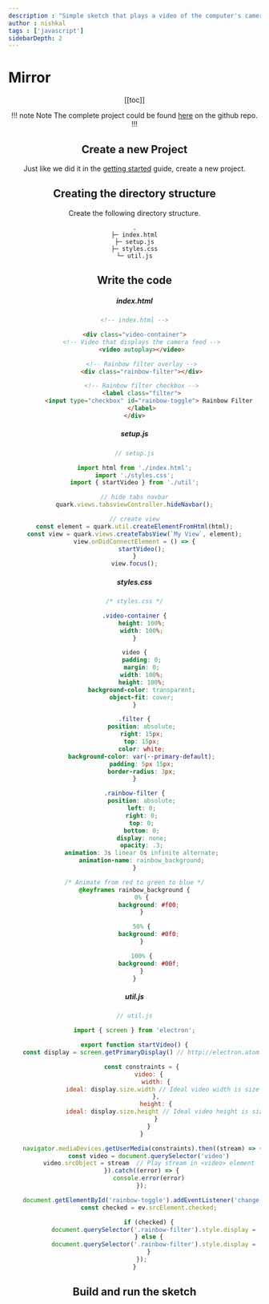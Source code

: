 ```yaml
---
description : "Simple sketch that plays a video of the computer's camera at a maximized size like looking into a mirror. Includes an optional rainbow filter effect that uses CSS animations."
author : nishkal
tags : ['javascript']
sidebarDepth: 2
---
```


# Mirror

<Header />

[[toc]]

!!! note Note
The complete project could be found [here](https://github.com/Nishkalkashyap/Quark-samples/tree/master/examples/mirror) on the github repo.
!!!

## Create a new Project
Just like we did it in the [getting started](/guide/getting-started.md) guide, create a new project.

## Creating the directory structure
Create the following directory structure.
```
.
├─ index.html
├─ setup.js
├─ styles.css
└─ util.js
```

## Write the code

##### index.html
```html
<!-- index.html -->

<div class="video-container">
	<!-- Video that displays the camera feed -->
	<video autoplay></video>

	<!-- Rainbow filter overlay -->
	<div class="rainbow-filter"></div>

	<!-- Rainbow filter checkbox -->
	<label class="filter">
		<input type="checkbox" id="rainbow-toggle"> Rainbow Filter
	</label>
</div>
```
##### setup.js
```js
// setup.js

import html from './index.html';
import './styles.css';
import { startVideo } from './util';

// hide tabs navbar
quark.views.tabsviewController.hideNavbar();

// create view
const element = quark.util.createElementFromHtml(html);
const view = quark.views.createTabsView(`My View`, element);
view.onDidConnectElement = () => {
    startVideo();
}
view.focus();
```

##### styles.css
```css
/* styles.css */

.video-container {
    height: 100%;
    width: 100%;
}

video {
    padding: 0;
    margin: 0;
    width: 100%;
    height: 100%;
    background-color: transparent;
    object-fit: cover;
}

.filter {
    position: absolute;
    right: 15px;
    top: 15px;
    color: white;
    background-color: var(--primary-default);
    padding: 5px 15px;
    border-radius: 3px;
}

.rainbow-filter {
    position: absolute;
    left: 0;
    right: 0;
    top: 0;
    bottom: 0;
    display: none;
    opacity: .3;
    animation: 3s linear 0s infinite alternate;
    animation-name: rainbow_background;
}

/* Animate from red to green to blue */
@keyframes rainbow_background {
    0% {
        background: #f00;
    }

    50% {
        background: #0f0;
    }

    100% {
        background: #00f;
    }
}
```

##### util.js
```js
// util.js

import { screen } from 'electron';

export function startVideo() {
    const display = screen.getPrimaryDisplay() // http://electron.atom.io/docs/api/screen

    const constraints = {
        video: {
            width: {
                ideal: display.size.width // Ideal video width is size of screen
            },
            height: {
                ideal: display.size.height // Ideal video height is size of screen
            }
        }
    }

    navigator.mediaDevices.getUserMedia(constraints).then((stream) => {
        const video = document.querySelector('video')
        video.srcObject = stream  // Play stream in <video> element
    }).catch((error) => {
        console.error(error)
    });

    document.getElementById('rainbow-toggle').addEventListener('change', (ev) => {
        const checked = ev.srcElement.checked;

        if (checked) {
            document.querySelector('.rainbow-filter').style.display = 'block';
        } else {
            document.querySelector('.rainbow-filter').style.display = 'none';
        }
    });
}
```

## Build and run the sketch